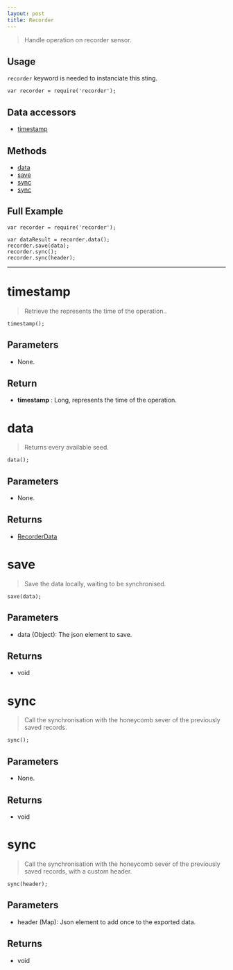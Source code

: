 ```yaml
---
layout: post
title: Recorder
---
```


> Handle operation on recorder sensor.

Usage
-----

`recorder` keyword is needed to instanciate this sting.

    var recorder = require('recorder');


Data accessors
--------------

- [timestamp](#timestamp)

Methods
-------

- [data](#data)
- [save](#save)
- [sync](#sync)
- [sync](#sync)

Full Example
------------

    var recorder = require('recorder');

    var dataResult = recorder.data();
    recorder.save(data);
    recorder.sync();
    recorder.sync(header);




---


timestamp
=========

> Retrieve the represents the time of the operation..

    timestamp();

Parameters
----------

- None.

Return
------

- __timestamp__ : Long, represents the time of the operation.




data
====

> Returns every available seed.

    data();

Parameters
----------

- None.
 
Returns
-------
 - [RecorderData](recorderData.html)

save
====

> Save the data locally, waiting to be synchronised.

    save(data);

Parameters
----------

- data (Object): The json element to save.
 
Returns
-------
- void

sync
====

> Call the synchronisation with the honeycomb sever of the previously saved records.

    sync();

Parameters
----------

- None.
 
Returns
-------
- void

sync
====

> Call the synchronisation with the honeycomb sever of the previously saved records, with a custom header.

    sync(header);

Parameters
----------

- header (Map): Json element to add once to the exported data.
 
Returns
-------
- void
 
